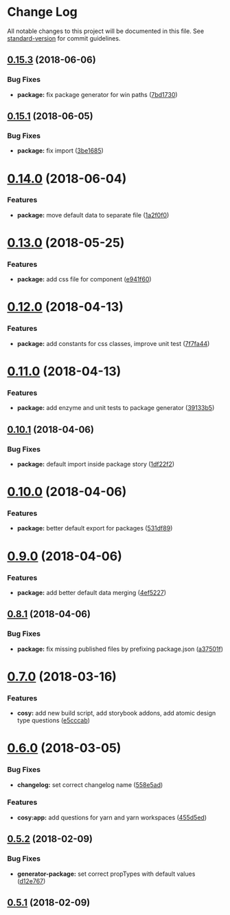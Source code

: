 # Change Log

All notable changes to this project will be documented in this file. See [standard-version](https://github.com/conventional-changelog/standard-version) for commit guidelines.

<a name="0.15.3"></a>
## [0.15.3](https://github.com/matthiaskomarek/cosy/compare/v0.15.1...v0.15.3) (2018-06-06)


### Bug Fixes

* **package:** fix package generator for win paths ([7bd1730](https://github.com/matthiaskomarek/cosy/commit/7bd1730))



<a name="0.15.1"></a>
## [0.15.1](https://github.com/matthiaskomarek/cosy/compare/v0.14.0...v0.15.1) (2018-06-05)


### Bug Fixes

* **package:** fix import ([3be1685](https://github.com/matthiaskomarek/cosy/commit/3be1685))



<a name="0.14.0"></a>
# [0.14.0](https://github.com/matthiaskomarek/cosy/compare/v0.13.0...v0.14.0) (2018-06-04)


### Features

* **package:** move default data to separate file ([1a2f0f0](https://github.com/matthiaskomarek/cosy/commit/1a2f0f0))



<a name="0.13.0"></a>
# [0.13.0](https://github.com/matthiaskomarek/cosy/compare/v0.12.0...v0.13.0) (2018-05-25)


### Features

* **package:** add css file for component ([e941f60](https://github.com/matthiaskomarek/cosy/commit/e941f60))



<a name="0.12.0"></a>
# [0.12.0](https://github.com/matthiaskomarek/cosy/compare/v0.11.0...v0.12.0) (2018-04-13)


### Features

* **package:** add constants for css classes, improve unit test ([7f7fa44](https://github.com/matthiaskomarek/cosy/commit/7f7fa44))



<a name="0.11.0"></a>
# [0.11.0](https://github.com/matthiaskomarek/cosy/compare/v0.10.1...v0.11.0) (2018-04-13)


### Features

* **package:** add enzyme and unit tests to package generator ([39133b5](https://github.com/matthiaskomarek/cosy/commit/39133b5))



<a name="0.10.1"></a>
## [0.10.1](https://github.com/matthiaskomarek/cosy/compare/v0.10.0...v0.10.1) (2018-04-06)


### Bug Fixes

* **package:** default import inside package story ([1df22f2](https://github.com/matthiaskomarek/cosy/commit/1df22f2))



<a name="0.10.0"></a>
# [0.10.0](https://github.com/matthiaskomarek/cosy/compare/v0.9.0...v0.10.0) (2018-04-06)


### Features

* **package:** better default export for packages ([531df89](https://github.com/matthiaskomarek/cosy/commit/531df89))



<a name="0.9.0"></a>
# [0.9.0](https://github.com/matthiaskomarek/cosy/compare/v0.8.1...v0.9.0) (2018-04-06)


### Features

* **package:** add better default data merging ([4ef5227](https://github.com/matthiaskomarek/cosy/commit/4ef5227))



<a name="0.8.1"></a>
## [0.8.1](https://github.com/matthiaskomarek/cosy/compare/v0.8.0...v0.8.1) (2018-04-06)


### Bug Fixes

* **package:** fix missing published files by prefixing package.json ([a37501f](https://github.com/matthiaskomarek/cosy/commit/a37501f))



<a name="0.7.0"></a>
# [0.7.0](https://github.com/matthiaskomarek/cosy/compare/v0.6.0...v0.7.0) (2018-03-16)


### Features

* **cosy:** add new build script, add storybook addons, add atomic design type questions ([e5cccab](https://github.com/matthiaskomarek/cosy/commit/e5cccab))



<a name="0.6.0"></a>
# [0.6.0](https://github.com/matthiaskomarek/cosy/compare/v0.5.2...v0.6.0) (2018-03-05)


### Bug Fixes

* **changelog:** set correct changelog name ([558e5ad](https://github.com/matthiaskomarek/cosy/commit/558e5ad))


### Features

* **cosy:app:** add questions for yarn and yarn workspaces ([455d5ed](https://github.com/matthiaskomarek/cosy/commit/455d5ed))



<a name="0.5.2"></a>
## [0.5.2](https://github.com/matthiaskomarek/cosy/compare/v0.5.1...v0.5.2) (2018-02-09)


### Bug Fixes

* **generator-package:** set correct propTypes with default values ([d12e767](https://github.com/matthiaskomarek/cosy/commit/d12e767))



<a name="0.5.1"></a>
## [0.5.1](https://github.com/matthiaskomarek/cosy/compare/v0.5.0...v0.5.1) (2018-02-09)
